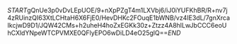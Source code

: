 $START$gQnUe3p0vDvLEpUOE/9+nXpPZgT4m1LXVbj6/iJ0iYUFKhBR/R+nv7j4zRUinzQI63XtLCHtaH6X6FjE0/HevDHKc2FOuqE1bWNB/vz4IE3dL/7gnXrcaIkcjwD9D1/JQW42CMs+h2uheH4hoZxEGKk30z+Ztzz4A8hlLwJbCCC6eoUhCXldYNpeWTCPVMXE0QFlyEPO6wDiLD4eO25glQ==$END$